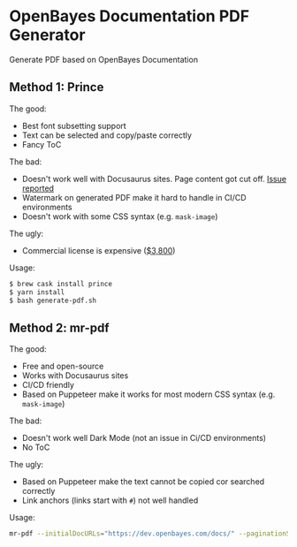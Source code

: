 # OpenBayes Documentation PDF Generator

Generate PDF based on OpenBayes Documentation

## Method 1: Prince

The good:

- Best font subsetting support
- Text can be selected and copy/paste correctly
- Fancy ToC

The bad:

- Doesn't work well with Docusaurus sites. Page content got cut off. [Issue reported](https://www.princexml.com/forum/topic/4608)
- Watermark on generated PDF make it hard to handle in CI/CD environments
- Doesn't work with some CSS syntax (e.g. `mask-image`)

The ugly:

- Commercial license is expensive ([$3,800](https://www.princexml.com/purchase/))

Usage:

```bash
$ brew cask install prince
$ yarn install
$ bash generate-pdf.sh
```

## Method 2: mr-pdf

The good:

- Free and open-source
- Works with Docusaurus sites
- CI/CD friendly
- Based on Puppeteer make it works for most modern CSS syntax (e.g. `mask-image`)


The bad:

- Doesn't work well Dark Mode (not an issue in Ci/CD environments)
- No ToC

The ugly:

- Based on Puppeteer make the text cannot be copied cor searched correctly
- Link anchors (links start with `#`) not well handled

Usage:

```bash
mr-pdf --initialDocURLs="https://dev.openbayes.com/docs/" --paginationSelector=".pagination-nav__item--next > a" --contentSelector="article"
```
